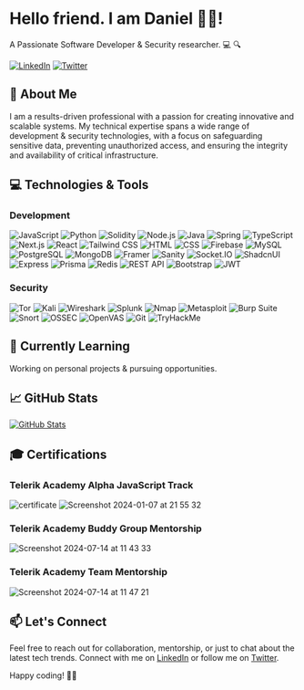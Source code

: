 <!-- Your Name -->
# Hello friend. I am Daniel 👋🏻!

<!-- Introduction -->
A Passionate Software Developer & Security researcher. 💻 🔍

<!-- Badges -->
[![LinkedIn](https://img.shields.io/badge/-LinkedIn-blue?style=flat&logo=linkedin&logoColor=white)](https://www.linkedin.com/in/daniel-chuchulev/)
[![Twitter](https://img.shields.io/badge/-Twitter-1DA1F2?style=flat&logo=twitter&logoColor=white)](https://x.com/0xchuch)
## 🚀 About Me

I am a results-driven professional with a passion for creating innovative and scalable systems. My technical expertise spans a wide range of development & security technologies, with a focus on safeguarding sensitive data, preventing unauthorized access, and ensuring the integrity and availability of critical infrastructure.

## 💻 Technologies & Tools

### Development
![JavaScript](https://img.shields.io/badge/-JavaScript-F7DF1E?style=for-the-badge&logo=javascript&logoColor=white)
![Python](https://img.shields.io/badge/python-3670A0?style=for-the-badge&logo=python&logoColor=ffdd54)
![Solidity](https://img.shields.io/badge/Solidity-%23363636.svg?style=for-the-badge&logo=solidity&logoColor=white)
![Node.js](https://img.shields.io/badge/Node.js-339933?style=for-the-badge&logo=node.js&logoColor=white)
![Java](https://img.shields.io/badge/Java-%23ED8B00.svg?style=for-the-badge&logo=java&logoColor=white)
![Spring](https://img.shields.io/badge/Spring-%236DB33F.svg?style=for-the-badge&logo=spring&logoColor=white)
![TypeScript](https://img.shields.io/badge/TypeScript-%23007ACC.svg?style=for-the-badge&logo=typescript&logoColor=white)
![Next.js](https://img.shields.io/badge/Next.js-%23000000.svg?style=for-the-badge&logo=nextdotjs&logoColor=white)
![React](https://img.shields.io/badge/React-%2361DAFB.svg?style=for-the-badge&logo=react&logoColor=white)
![Tailwind CSS](https://img.shields.io/badge/Tailwind_CSS-%2306B6D4.svg?style=for-the-badge&logo=tailwind-css&logoColor=white)
![HTML](https://img.shields.io/badge/HTML-%23E34F26.svg?style=for-the-badge&logo=html5&logoColor=white)
![CSS](https://img.shields.io/badge/CSS-%231572B6.svg?style=for-the-badge&logo=css3&logoColor=white)
![Firebase](https://img.shields.io/badge/Firebase-%23FFCA28.svg?style=for-the-badge&logo=firebase&logoColor=black)
![MySQL](https://img.shields.io/badge/MySQL-%2300f.svg?style=for-the-badge&logo=mysql&logoColor=white)
![PostgreSQL](https://img.shields.io/badge/PostgreSQL-%23336791.svg?style=for-the-badge&logo=postgresql&logoColor=white)
![MongoDB](https://img.shields.io/badge/MongoDB-%2347A248.svg?style=for-the-badge&logo=mongodb&logoColor=white)
![Framer](https://img.shields.io/badge/Framer%20Motion-%23EA4C89.svg?style=for-the-badge&logo=framer&logoColor=white)
![Sanity](https://img.shields.io/badge/Sanity-%23F03E2F.svg?style=for-the-badge&logo=sanity&logoColor=white)
![Socket.IO](https://img.shields.io/badge/Socket.IO-%23010101.svg?style=for-the-badge&logo=socket.io&logoColor=white)
![ShadcnUI](https://img.shields.io/badge/ShadcnUI-%2344A8C3.svg?style=for-the-badge&logo=shadcnui&logoColor=white)
![Express](https://img.shields.io/badge/Express-%23000000.svg?style=for-the-badge&logo=express&logoColor=white)
![Prisma](https://img.shields.io/badge/Prisma-%23000000.svg?style=for-the-badge&logo=prisma&logoColor=white)
![Redis](https://img.shields.io/badge/Redis-%23DC382D.svg?style=for-the-badge&logo=redis&logoColor=white)
![REST API](https://img.shields.io/badge/REST_API-%23000000.svg?style=for-the-badge&logo=rest&logoColor=white)
![Bootstrap](https://img.shields.io/badge/Bootstrap-%23563D7C.svg?style=for-the-badge&logo=bootstrap&logoColor=white)
![JWT](https://img.shields.io/badge/JWT-%23000000.svg?style=for-the-badge&logo=JSON%20web%20tokens&logoColor=white)

### Security

![Tor](https://img.shields.io/badge/Tor-7D4698?style=for-the-badge&logo=Tor-Browser&logoColor=white)
![Kali](https://img.shields.io/badge/Kali-268BEE?style=for-the-badge&logo=kalilinux&logoColor=white)
![Wireshark](https://img.shields.io/badge/-Wireshark-%231679A7?style=for-the-badge&logo=wireshark&logoColor=white)
![Splunk](https://img.shields.io/badge/splunk-%23000000.svg?style=for-the-badge&logo=splunk&logoColor=white)
![Nmap](https://img.shields.io/badge/Nmap-Network%20Scanner-blue.svg?style=for-the-badge&logo=nmap&logoColor=white)
![Metasploit](https://img.shields.io/badge/Metasploit-Exploit%20Framework-blue.svg?style=for-the-badge&logo=metasploit&logoColor=white&)
![Burp Suite](https://img.shields.io/badge/Burp%20Suite-Web%20Security%20Scanner-orange.svg?style=for-the-badge&logo=burp%20suite&logoColor=white)
![Snort](https://img.shields.io/badge/Snort-Intrusion%20Detection%20System-blue.svg?style=for-the-badge&logo=snort&logoColor=white)
![OSSEC](https://img.shields.io/badge/OSSEC-Open%20Source%20Security%20Platform-blue.svg?style=for-the-badge&logo=security&logoColor=white)
![OpenVAS](https://img.shields.io/badge/OpenVAS-Vulnerability%20Assessment%20System-blue.svg?style=for-the-badge&logo=openvas&logoColor=white)
![Git](https://img.shields.io/badge/git-%23F05033.svg?style=for-the-badge&logo=git&logoColor=white)
![TryHackMe](https://img.shields.io/badge/-TryHackMe-%23212C42?style=for-the-badge&logo=tryhackme&logoColor=white)

## 🌱 Currently Learning

Working on personal projects & pursuing opportunities.

## 📈 GitHub Stats

[![GitHub Stats](https://github-readme-stats.vercel.app/api?username=Chuuch&show_icons=true&hide_title=true&count_private=true&hide=issues,contribs&bg_color=0d1117&title_color=00aaff&text_color=00aaff&icon_color=00aaff&border_radius=10&border_color=00aaff)](https://github.com/Chuuch)


## 🎓 Certifications

### Telerik Academy Alpha JavaScript Track

![certificate](https://github.com/Chuuch/Chuuch/assets/78451418/5dc97cc7-6ae7-4b3d-81ff-0bdb0152d932)
![Screenshot 2024-01-07 at 21 55 32](https://github.com/Chuuch/Chuuch/assets/78451418/c9822622-95ff-4e7d-865b-c99423fc042f)

### Telerik Academy Buddy Group Mentorship

![Screenshot 2024-07-14 at 11 43 33](https://github.com/user-attachments/assets/1c67ab8a-3067-4f2f-9cbe-1b2cfae5b3ef)


### Telerik Academy Team Mentorship

![Screenshot 2024-07-14 at 11 47 21](https://github.com/user-attachments/assets/36e89619-4f89-445a-a115-29e6b3852ae8)




## 📫 Let's Connect

Feel free to reach out for collaboration, mentorship, or just to chat about the latest tech trends. Connect with me on [LinkedIn](https://www.linkedin.com/in/chuchulev) or follow me on [Twitter](https://twitter.com/chuchulev).

Happy coding! 👨‍💻

